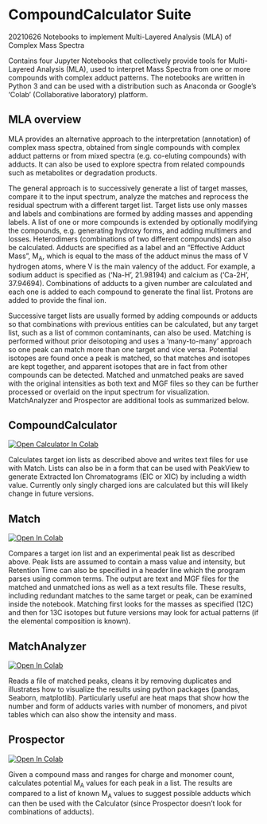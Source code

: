 # CompoundCalculator Suite
20210626 Notebooks to implement Multi-Layered Analysis (MLA) of Complex Mass Spectra

Contains four Jupyter Notebooks that collectively provide tools for Multi-Layered Analysis (MLA), used to interpret Mass Spectra from one or more compounds with complex adduct patterns. The notebooks are written in Python 3 and can be used with a distribution such as Anaconda or Google’s ‘Colab’ (Collaborative laboratory) platform.

## MLA overview
MLA provides an alternative approach to the interpretation (annotation) of complex mass spectra, obtained from single compounds with complex adduct patterns or from mixed spectra (e.g. co-eluting compounds) with adducts. It can also be used to explore spectra from related compounds such as metabolites or degradation products.

The general approach is to successively generate a list of target masses, compare it to the input spectrum, analyze the matches and reprocess the residual spectrum with a different target list.
Target lists use only masses and labels and combinations are formed by adding masses and appending labels. A list of one or more compounds is extended by optionally modifying the compounds, e.g. generating hydroxy forms, and adding multimers and losses. Heterodimers (combinations of two different compounds) can also be calculated. Adducts are specified as a label and an “Effective Adduct Mass”, M<sub>A</sub>, which is equal to the mass of the adduct minus the mass of V hydrogen atoms, where V is the main valency of the adduct. For example, a sodium adduct is specified as (‘Na-H’, 21.98194) and calcium as (‘Ca-2H’, 37.94694). Combinations of adducts to a given number are calculated and each one is added to each compound to generate the final list. Protons are added to provide the final ion. 

Successive target lists are usually formed by adding compounds or adducts so that combinations with previous entities can be calculated, but any target list, such as a list of common contaminants, can also be used.
Matching is performed without prior deisotoping and uses a ‘many-to-many’ approach so one peak can match more than one target and vice versa. Potential isotopes are found once a peak is matched, so that matches and isotopes are kept together, and apparent isotopes that are in fact from other compounds can be detected. Matched and unmatched peaks are saved with the original intensities as both text and MGF files so they can be further processed or overlaid on the input spectrum for visualization.
MatchAnalyzer and Prospector are additional tools as summarized below.


## CompoundCalculator

[![Open Calculator In Colab](https://colab.research.google.com/assets/colab-badge.svg)]( https://colab.research.google.com/github/arbi56/CompoundCalculator/blob/master/CompoundCalculator.ipynb)

Calculates target ion lists as described above and writes text files for use with Match. Lists can also be in a form that can be used with PeakView to generate Extracted Ion Chromatograms (EIC or XIC) by including a width value. Currently only singly charged ions are calculated but this will likely change in future versions.
## Match
[![Open In Colab](https://colab.research.google.com/assets/colab-badge.svg)]( https://colab.research.google.com/github/arbi56/CompoundCalculator/blob/master/Match.ipynb)

Compares a target ion list and an experimental peak list as described above. Peak lists are assumed to contain a mass value and intensity, but Retention Time can also be specified in a header line which the program parses using common terms. The output are text and MGF files for the matched and unmatched ions as well as a text results file. These results, including redundant matches to the same target or peak, can be examined inside the notebook.
Matching first looks for the masses as specified (12C) and then for 13C isotopes but future versions may look for actual patterns (if the elemental composition is known). 


## MatchAnalyzer
[![Open In Colab](https://colab.research.google.com/assets/colab-badge.svg)]( https://colab.research.google.com/github/arbi56/CompoundCalculator/blob/master/MatchAnalyzer.ipynb)

Reads a file of matched peaks, cleans it by removing duplicates and illustrates how to visualize the results using python packages (pandas, Seaborn, matplotlib). Particularly useful are heat maps that show how the number and form of adducts varies with number of monomers, and pivot tables which can also show the intensity and mass.
## Prospector
[![Open In Colab](https://colab.research.google.com/assets/colab-badge.svg)]( https://colab.research.google.com/github/arbi56/CompoundCalculator/blob/master/Prospector.ipynb)

Given a compound mass and ranges for charge and monomer count, calculates potential M<sub>A</sub> values for each peak in a list. The results are compared to a list of known M<sub>A</sub>  values to suggest possible adducts which can then be used with the Calculator (since Prospector doesn’t look for combinations of adducts).


